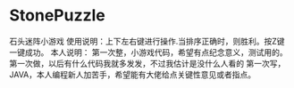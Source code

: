 # StonePuzzle
石头迷阵小游戏
使用说明：上下左右键进行操作.当排序正确时，则胜利。按Z键一键成功。
本人说明：
第一次整，小游戏代码，希望有点纪念意义，测试用的。
第一次做，以后有什么代码我就多发发，不过我估计是没什么人看的
第一次写，JAVA，本人编程新人加苦手，希望能有大佬给点关键性意见或者指点。
